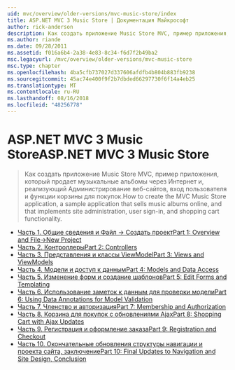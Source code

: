 ```yaml
---
uid: mvc/overview/older-versions/mvc-music-store/index
title: ASP.NET MVC 3 Music Store | Документация Майкрософт
author: rick-anderson
description: Как создать приложение Music Store MVC, пример приложения, который продает музыкальные альбомы через Интернет и, реализующий сайта администрирования, пользователя входа в систему...
ms.author: riande
ms.date: 09/28/2011
ms.assetid: f016a6b4-2a38-4e83-8c34-f6d7f2b49ba2
msc.legacyurl: /mvc/overview/older-versions/mvc-music-store
msc.type: chapter
ms.openlocfilehash: 4ba5cfb737027d337606afdfb4b804b883fb9238
ms.sourcegitcommit: 45ac74e400f9f2b7dbded66297730f6f14a4eb25
ms.translationtype: MT
ms.contentlocale: ru-RU
ms.lasthandoff: 08/16/2018
ms.locfileid: "48256778"
---
```

<a name="aspnet-mvc-3-music-store"></a><span data-ttu-id="6cc21-103">ASP.NET MVC 3 Music Store</span><span class="sxs-lookup"><span data-stu-id="6cc21-103">ASP.NET MVC 3 Music Store</span></span>
====================
> <span data-ttu-id="6cc21-104">Как создать приложение Music Store MVC, пример приложения, который продает музыкальные альбомы через Интернет и, реализующий Администрирование веб-сайтов, вход пользователя и функции корзины для покупок.</span><span class="sxs-lookup"><span data-stu-id="6cc21-104">How to create the MVC Music Store application, a sample application that sells music albums online, and that implements site administration, user sign-in, and shopping cart functionality.</span></span>


- [<span data-ttu-id="6cc21-105">Часть 1. Общие сведения и Файл -> Создать проект</span><span class="sxs-lookup"><span data-stu-id="6cc21-105">Part 1: Overview and File->New Project</span></span>](mvc-music-store-part-1.md)
- [<span data-ttu-id="6cc21-106">Часть 2. Контроллеры</span><span class="sxs-lookup"><span data-stu-id="6cc21-106">Part 2: Controllers</span></span>](mvc-music-store-part-2.md)
- [<span data-ttu-id="6cc21-107">Часть 3. Представления и классы ViewModel</span><span class="sxs-lookup"><span data-stu-id="6cc21-107">Part 3: Views and ViewModels</span></span>](mvc-music-store-part-3.md)
- [<span data-ttu-id="6cc21-108">Часть 4. Модели и доступ к данным</span><span class="sxs-lookup"><span data-stu-id="6cc21-108">Part 4: Models and Data Access</span></span>](mvc-music-store-part-4.md)
- [<span data-ttu-id="6cc21-109">Часть 5. Изменение форм и создание шаблонов</span><span class="sxs-lookup"><span data-stu-id="6cc21-109">Part 5: Edit Forms and Templating</span></span>](mvc-music-store-part-5.md)
- [<span data-ttu-id="6cc21-110">Часть 6. Использование заметок к данным для проверки модели</span><span class="sxs-lookup"><span data-stu-id="6cc21-110">Part 6: Using Data Annotations for Model Validation</span></span>](mvc-music-store-part-6.md)
- [<span data-ttu-id="6cc21-111">Часть 7. Членство и авторизация</span><span class="sxs-lookup"><span data-stu-id="6cc21-111">Part 7: Membership and Authorization</span></span>](mvc-music-store-part-7.md)
- [<span data-ttu-id="6cc21-112">Часть 8. Корзина для покупок с обновлениями Ajax</span><span class="sxs-lookup"><span data-stu-id="6cc21-112">Part 8: Shopping Cart with Ajax Updates</span></span>](mvc-music-store-part-8.md)
- [<span data-ttu-id="6cc21-113">Часть 9. Регистрация и оформление заказа</span><span class="sxs-lookup"><span data-stu-id="6cc21-113">Part 9: Registration and Checkout</span></span>](mvc-music-store-part-9.md)
- [<span data-ttu-id="6cc21-114">Часть 10. Окончательные обновления структуры навигации и проекта сайта, заключение</span><span class="sxs-lookup"><span data-stu-id="6cc21-114">Part 10: Final Updates to Navigation and Site Design, Conclusion</span></span>](mvc-music-store-part-10.md)
